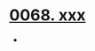 # [0068. xxx](https://github.com/Tdahuyou/TNotes.react/tree/main/0068.%20xxx)

<!-- region:toc -->


- 

<!-- endregion:toc -->
